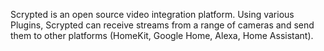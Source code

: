 Scrypted is an open source video integration platform. Using various Plugins, Scrypted can receive streams from a range of cameras and send them to other platforms (HomeKit, Google Home, Alexa, Home Assistant).
